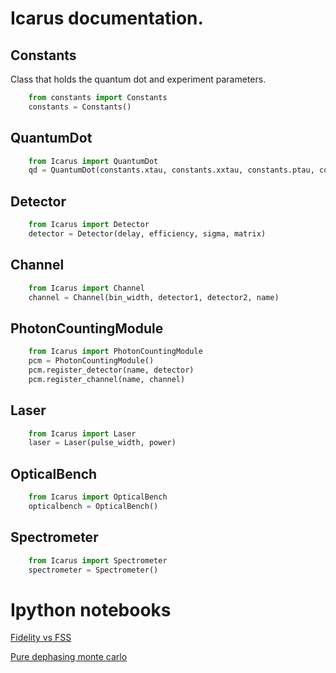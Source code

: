 # Icarus documentation.

## Constants
	
Class that holds the quantum dot and experiment parameters.

```python
	from constants import Constants
	constants = Constants()
```

## QuantumDot

```python
	from Icarus import QuantumDot
	qd = QuantumDot(constants.xtau, constants.xxtau, constants.ptau, constants.FSS, constants.crosstau)
```

## Detector

```python
	from Icarus import Detector
	detector = Detector(delay, efficiency, sigma, matrix)
```

## Channel

```python
	from Icarus import Channel
	channel = Channel(bin_width, detector1, detector2, name)
```

## PhotonCountingModule

```python
	from Icarus import PhotonCountingModule
	pcm = PhotonCountingModule()
	pcm.register_detector(name, detector)
	pcm.register_channel(name, channel)
```

## Laser

```python
	from Icarus import Laser
	laser = Laser(pulse_width, power)
```

## OpticalBench

```python
	from Icarus import OpticalBench
	opticalbench = OpticalBench()
```

## Spectrometer

```python
	from Icarus import Spectrometer
	spectrometer = Spectrometer()
```

# Ipython notebooks

[Fidelity vs FSS](http://nbviewer.ipython.org/urls/raw.github.com/eoinmurray/icarus/master/Fidelity%2520verus%2520Fine%2520structure%2520splitting.ipynb)

[Pure dephasing monte carlo](http://nbviewer.ipython.org/urls/raw.github.com/eoinmurray/icarus/master/Pure%2520dephasing%2520monte%2520carlo.ipynb)